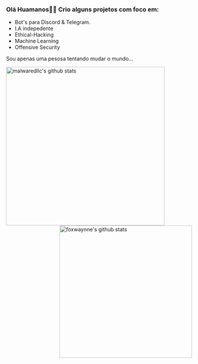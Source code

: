 ### Olá Huamanos🙋‍♂️ Crio alguns projetos com foco em:
- Bot's para Discord & Telegram.
- I.A indepedente
- Ethical-Hacking
- Machine Learning
- Offensive Security

Sou apenas uma pesosa tentando mudar o mundo...

<img align="left" width="430" height="auto" alt="malwaredllc's github stats" src="https://github-readme-stats.vercel.app/api?username=foxwaynne&hide_border=true&title_color=0ff54c&icon_color=0ff54c&text_color=c9d1d9&bg_color=0d1117&show_icons=true;count_private=true&amp;include_all_commits=true">

<img align="right" width="359" height="auto" alt="foxwaynne's github stats" src="https://github-readme-stats.vercel.app/api/top-langs/?username=foxwaynne&hide_border=true&title_color=0ff54c&icon_color=0ff54c&text_color=c9d1d9&bg_color=0d1117&layout=compact&amp;show_icons=true&amp;">


